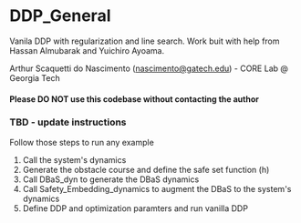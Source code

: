 # DDP_General
Vanila DDP with regularization and line search. Work buit with help from Hassan Almubarak and Yuichiro Ayoama.

Arthur Scaquetti do Nascimento (nascimento@gatech.edu) - CORE Lab @ Georgia Tech

#### Please DO NOT use this codebase without contacting the author

### TBD - update instructions
Follow those steps to run any example
1. Call the system's dynamics
2. Generate the obstacle course and define the safe set function (h)
3. Call DBaS_dyn to generate the DBaS dynamics
4. Call Safety_Embedding_dynamics to augment the DBaS to the system's dynamics
5. Define DDP and optimization paramters and run vanilla DDP
